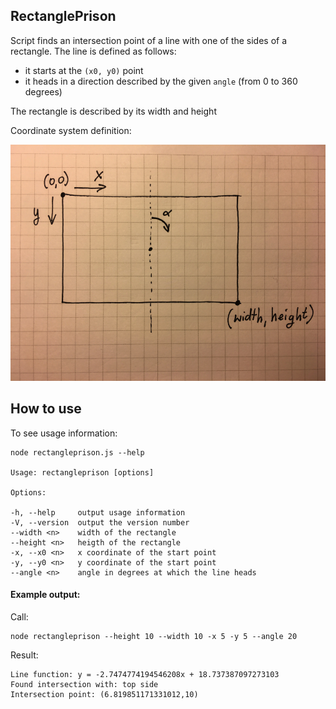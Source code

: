 ## RectanglePrison

Script finds an intersection point of a line with one of the sides of a rectangle. The line is defined as follows:

- it starts at the `(x0, y0)` point
- it heads in a direction described by the given `angle` (from 0 to 360 degrees)

The rectangle is described by its width and height

Coordinate system definition:
<p align="center"><img src="coordinate_system.jpg" width="600" /></p>

## How to use

To see usage information:

	node rectangleprison.js --help

	Usage: rectangleprison [options]
	
	Options:

	-h, --help     output usage information
    -V, --version  output the version number
    --width <n>    width of the rectangle
    --height <n>   heigth of the rectangle
    -x, --x0 <n>   x coordinate of the start point
    -y, --y0 <n>   y coordinate of the start point
    --angle <n>    angle in degrees at which the line heads
    
#### Example output:

Call:

	node rectangleprison --height 10 --width 10 -x 5 -y 5 --angle 20

Result:

	Line function: y = -2.7474774194546208x + 18.737387097273103
	Found intersection with: top side
	Intersection point: (6.819851171331012,10)